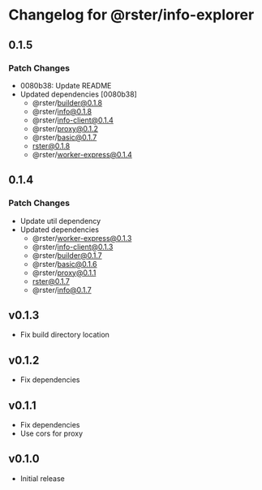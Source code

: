 # Changelog for @rster/info-explorer

## 0.1.5

### Patch Changes

- 0080b38: Update README
- Updated dependencies [0080b38]
  - @rster/builder@0.1.8
  - @rster/info@0.1.8
  - @rster/info-client@0.1.4
  - @rster/proxy@0.1.2
  - @rster/basic@0.1.7
  - rster@0.1.8
  - @rster/worker-express@0.1.4

## 0.1.4

### Patch Changes

- Update util dependency
- Updated dependencies
  - @rster/worker-express@0.1.3
  - @rster/info-client@0.1.3
  - @rster/builder@0.1.7
  - @rster/basic@0.1.6
  - @rster/proxy@0.1.1
  - rster@0.1.7
  - @rster/info@0.1.7

## v0.1.3

- Fix build directory location

## v0.1.2

- Fix dependencies

## v0.1.1

- Fix dependencies
- Use cors for proxy

## v0.1.0

- Initial release
